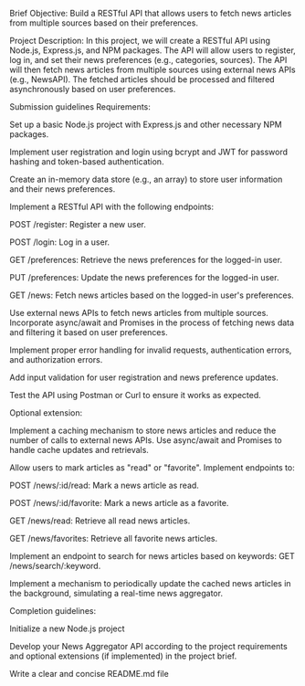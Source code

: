 Brief
Objective: Build a RESTful API that allows users to fetch news articles from multiple sources based on their preferences.


Project Description: In this project, we will create a RESTful API using Node.js, Express.js, and NPM packages. The API will allow users to register, log in, and set their news preferences (e.g., categories, sources). The API will then fetch news articles from multiple sources using external news APIs (e.g., NewsAPI). The fetched articles should be processed and filtered asynchronously based on user preferences.

Submission guidelines
Requirements:

Set up a basic Node.js project with Express.js and other necessary NPM packages.

Implement user registration and login using bcrypt and JWT for password hashing and token-based authentication.

Create an in-memory data store (e.g., an array) to store user information and their news preferences.

Implement a RESTful API with the following endpoints:

POST /register: Register a new user.

POST /login: Log in a user.

GET /preferences: Retrieve the news preferences for the logged-in user.

PUT /preferences: Update the news preferences for the logged-in user.

GET /news: Fetch news articles based on the logged-in user's preferences.

Use external news APIs to fetch news articles from multiple sources. Incorporate async/await and Promises in the process of fetching news data and filtering it based on user preferences.

Implement proper error handling for invalid requests, authentication errors, and authorization errors.

Add input validation for user registration and news preference updates.

Test the API using Postman or Curl to ensure it works as expected.


Optional extension:

Implement a caching mechanism to store news articles and reduce the number of calls to external news APIs. Use async/await and Promises to handle cache updates and retrievals.

Allow users to mark articles as "read" or "favorite". Implement endpoints to:

POST /news/:id/read: Mark a news article as read.

POST /news/:id/favorite: Mark a news article as a favorite.

GET /news/read: Retrieve all read news articles.

GET /news/favorites: Retrieve all favorite news articles.

Implement an endpoint to search for news articles based on keywords: GET /news/search/:keyword.

Implement a mechanism to periodically update the cached news articles in the background, simulating a real-time news aggregator.

Completion guidelines:

Initialize a new Node.js project

Develop your News Aggregator API according to the project requirements and optional extensions (if implemented) in the project brief.

Write a clear and concise README.md file
